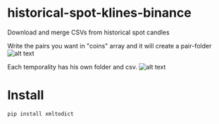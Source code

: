 # historical-spot-klines-binance
Download and merge CSVs from historical spot candles

Write the pairs you want in "coins" array and it will create a pair-folder
![alt text](https://github.com/historical-spot-klines-binance/blob/main/Images/CoinsFolder.png?raw=true)

Each temporality has his own folder and csv.
![alt text](https://github.com/historical-spot-klines-binance/blob/main/Images/TempFolders.png?raw=true)


# Install
    pip install xmltodict
    

